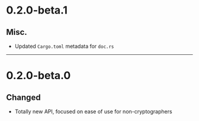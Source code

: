 
# 0.2.0-beta.1

## Misc.

- Updated `Cargo.toml` metadata for `doc.rs`

---

# 0.2.0-beta.0

## Changed

- Totally new API, focused on ease of use for non-cryptographers
